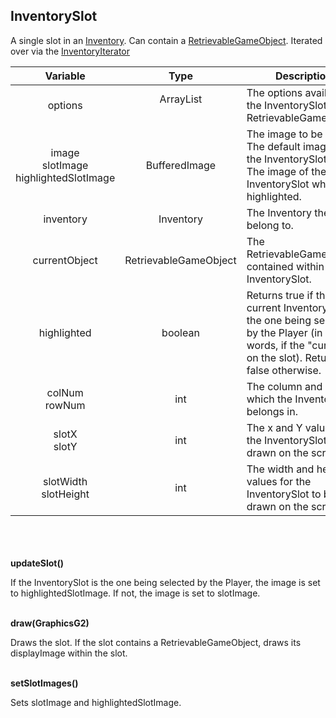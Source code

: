 ## InventorySlot

A single slot in an [Inventory](inventory.md). Can contain a [RetrievableGameObject](retrievablegameobject.md). Iterated over via the [InventoryIterator](inventoryiterator.md)

|                   Variable                   |         Type          | Description                                                                                                                                                  |
|:--------------------------------------------:|:---------------------:|--------------------------------------------------------------------------------------------------------------------------------------------------------------|
|                   options                    |   ArrayList<Option>   | The options available to the InventorySlot's RetrievableGameObject.                                                                                          |
| image<br/>slotImage<br/>highlightedSlotImage |     BufferedImage     | The image to be drawn.<br/>The default image of the InventorySlot.<br/>The image of the InventorySlot when highlighted.                                      |
|                  inventory                   |       Inventory       | The Inventory the slots belong to.                                                                                                                           |
|                currentObject                 | RetrievableGameObject | The RetrievableGameObject contained within the InventorySlot.                                                                                                |
|                 highlighted                  |        boolean        | Returns true if the current InventorySlot is the one being selected by the Player (in other words, if the "cursor" is on the slot). Returns false otherwise. |
|              colNum<br/>rowNum               |          int          | The column and row which the InventorySlot belongs in.                                                                                                       |
|               slotX<br/>slotY                |          int          | The x and Y values for the InventorySlot to be drawn on the screen.                                                                                          |
|           slotWidth<br/>slotHeight           |          int          | The width and height values for the InventorySlot to be drawn on the screen.                                                                                 |

\
\
\
__updateSlot()__

If the InventorySlot is the one being selected by the Player, the image is set to highlightedSlotImage. If not,
the image is set to slotImage.

\
__draw(GraphicsG2)__

Draws the slot. If the slot contains a RetrievableGameObject, draws its displayImage within the slot.

\
__setSlotImages()__

Sets slotImage and highlightedSlotImage.
